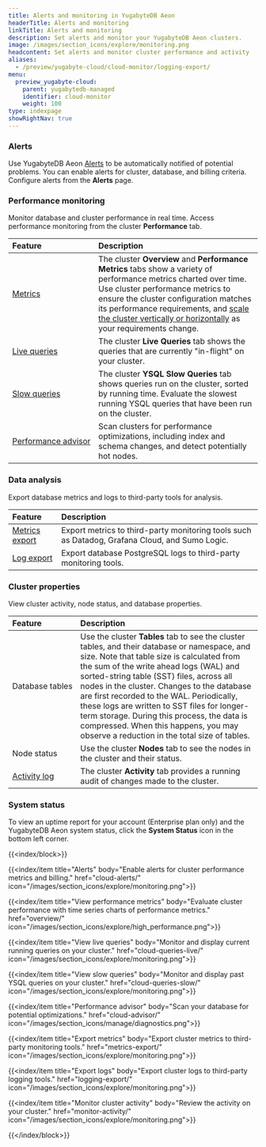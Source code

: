 ```yaml
---
title: Alerts and monitoring in YugabyteDB Aeon
headerTitle: Alerts and monitoring
linkTitle: Alerts and monitoring
description: Set alerts and monitor your YugabyteDB Aeon clusters.
image: /images/section_icons/explore/monitoring.png
headcontent: Set alerts and monitor cluster performance and activity
aliases:
  - /preview/yugabyte-cloud/cloud-monitor/logging-export/
menu:
  preview_yugabyte-cloud:
    parent: yugabytedb-managed
    identifier: cloud-monitor
    weight: 100
type: indexpage
showRightNav: true
---
```


### Alerts

Use YugabyteDB Aeon [Alerts](cloud-alerts/) to be automatically notified of potential problems. You can enable alerts for cluster, database, and billing criteria. Configure alerts from the **Alerts** page.

### Performance monitoring

Monitor database and cluster performance in real time. Access performance monitoring from the cluster **Performance** tab.

| Feature | Description |
| :--- | :--- |
| [Metrics](overview/) | The cluster **Overview** and **Performance Metrics** tabs show a variety of performance metrics charted over time. Use cluster performance metrics to ensure the cluster configuration matches its performance requirements, and [scale the cluster vertically or horizontally](../cloud-clusters/configure-clusters/) as your requirements change. |
| [Live queries](cloud-queries-live/) | The cluster **Live Queries** tab shows the queries that are currently "in-flight" on your cluster. |
| [Slow queries](cloud-queries-slow/) | The cluster **YSQL Slow  Queries** tab shows queries run on the cluster, sorted by running time. Evaluate the slowest running YSQL queries that have been run on the cluster. |
| [Performance&nbsp;advisor](cloud-advisor/) | Scan clusters for performance optimizations, including index and schema changes, and detect potentially hot nodes. |

### Data analysis

Export database metrics and logs to third-party tools for analysis.

| Feature | Description |
| :--- | :--- |
| [Metrics export](metrics-export/) | Export metrics to third-party monitoring tools such as Datadog, Grafana Cloud, and Sumo Logic. |
| [Log export](logging-export/) | Export database PostgreSQL logs to third-party monitoring tools. |

### Cluster properties

View cluster activity, node status, and database properties.

| Feature | Description |
| :--- | :--- |
| Database&nbsp;tables | Use the cluster **Tables** tab to see the cluster tables, and their database or namespace, and size. Note that table size is calculated from the sum of the write ahead logs (WAL) and sorted-string table (SST) files, across all nodes in the cluster. Changes to the database are first recorded to the WAL. Periodically, these logs are written to SST files for longer-term storage. During this process, the data is compressed. When this happens, you may observe a reduction in the total size of tables. |
| Node status | Use the cluster **Nodes** tab to see the nodes in the cluster and their status. |
| [Activity log](monitor-activity/) | The cluster **Activity** tab provides a running audit of changes made to the cluster. |

### System status

To view an uptime report for your account (Enterprise plan only) and the YugabyteDB Aeon system status, click the **System Status** icon in the bottom left corner.

{{<index/block>}}

  {{<index/item
    title="Alerts"
    body="Enable alerts for cluster performance metrics and billing."
    href="cloud-alerts/"
    icon="/images/section_icons/explore/monitoring.png">}}

  {{<index/item
    title="View performance metrics"
    body="Evaluate cluster performance with time series charts of performance metrics."
    href="overview/"
    icon="/images/section_icons/explore/high_performance.png">}}

  {{<index/item
    title="View live queries"
    body="Monitor and display current running queries on your cluster."
    href="cloud-queries-live/"
    icon="/images/section_icons/explore/monitoring.png">}}

  {{<index/item
    title="View slow queries"
    body="Monitor and display past YSQL queries on your cluster."
    href="cloud-queries-slow/"
    icon="/images/section_icons/explore/monitoring.png">}}

  {{<index/item
    title="Performance advisor"
    body="Scan your database for potential optimizations."
    href="cloud-advisor/"
    icon="/images/section_icons/manage/diagnostics.png">}}

  {{<index/item
    title="Export metrics"
    body="Export cluster metrics to third-party monitoring tools."
    href="metrics-export/"
    icon="/images/section_icons/explore/monitoring.png">}}

  {{<index/item
    title="Export logs"
    body="Export cluster logs to third-party logging tools."
    href="logging-export/"
    icon="/images/section_icons/explore/monitoring.png">}}

  {{<index/item
    title="Monitor cluster activity"
    body="Review the activity on your cluster."
    href="monitor-activity/"
    icon="/images/section_icons/explore/monitoring.png">}}

{{</index/block>}}
